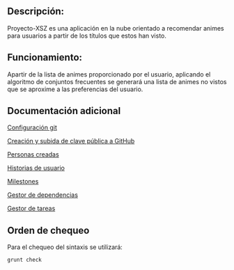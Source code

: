 ## Descripción:
Proyecto-XSZ es una aplicación en la nube orientado a recomendar animes para usuarios a partir de los títulos que estos han visto.

## Funcionamiento:
Apartir de la lista de animes proporcionado por el usuario, aplicando el algoritmo de conjuntos frecuentes se generará una lista de animes no vistos que se aproxime a las preferencias del usuario.

## Documentación adicional
[Configuración git](docs/screenshots/config%20git.png)

[Creación y subida de clave pública a GitHub](docs/screenshots/claveSSH.png)

[Personas creadas](docs/documentations/personas.md)

[Historias de usuario](docs/documentations/user-stories.md)

[Milestones](docs/documentations/milestone.md)

[Gestor de dependencias](docs/documentations/gestor-de-dependencias.md)

[Gestor de tareas](docs/documentations/gestor-de-tareas.md)

## Orden de chequeo
Para el chequeo del sintaxis se utilizará:
```shell
grunt check
```